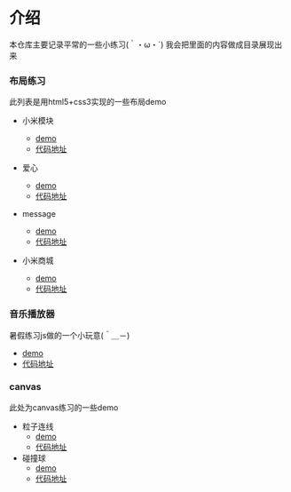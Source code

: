 # 介绍
本仓库主要记录平常的一些小练习(｀・ω・´)
我会把里面的内容做成目录展现出来

### 布局练习
此列表是用html5+css3实现的一些布局demo
* 小米模块
  * [demo](https://15515179583.github.io/demo/miModule/index.html)
  * [代码地址](https://github.com/15515179583/demo/tree/master/miModule)
* 爱心
  * [demo](https://15515179583.github.io/demo/demo/heart.html)
  * [代码地址](https://github.com/15515179583/demo/tree/master/demo)
* message
  * [demo](https://15515179583.github.io/demo/demo/message.html)
  * [代码地址](https://github.com/15515179583/demo/tree/master/demo)
  
* 小米商城
  * [demo]()
  * [代码地址]()

### 音乐播放器
暑假练习js做的一个小玩意(＾＿－)
+ [demo](https://15515179583.github.io/demo/music/index.html)
+ [代码地址](https://github.com/15515179583/demo/tree/master/music)

### canvas
此处为canvas练习的一些demo
* 粒子连线
  * [demo](https://15515179583.github.io/demo/canvas/link.html)
  * [代码地址](https://github.com/15515179583/demo/tree/master/canvas)
* 碰撞球
  * [demo](https://15515179583.github.io/demo/canvas/ball.html)
  * [代码地址](https://github.com/15515179583/demo/tree/master/canvas)
